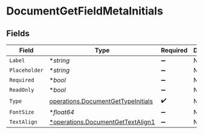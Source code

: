 # DocumentGetFieldMetaInitials


## Fields

| Field                                                                                    | Type                                                                                     | Required                                                                                 | Description                                                                              |
| ---------------------------------------------------------------------------------------- | ---------------------------------------------------------------------------------------- | ---------------------------------------------------------------------------------------- | ---------------------------------------------------------------------------------------- |
| `Label`                                                                                  | **string*                                                                                | :heavy_minus_sign:                                                                       | N/A                                                                                      |
| `Placeholder`                                                                            | **string*                                                                                | :heavy_minus_sign:                                                                       | N/A                                                                                      |
| `Required`                                                                               | **bool*                                                                                  | :heavy_minus_sign:                                                                       | N/A                                                                                      |
| `ReadOnly`                                                                               | **bool*                                                                                  | :heavy_minus_sign:                                                                       | N/A                                                                                      |
| `Type`                                                                                   | [operations.DocumentGetTypeInitials](../../models/operations/documentgettypeinitials.md) | :heavy_check_mark:                                                                       | N/A                                                                                      |
| `FontSize`                                                                               | **float64*                                                                               | :heavy_minus_sign:                                                                       | N/A                                                                                      |
| `TextAlign`                                                                              | [*operations.DocumentGetTextAlign1](../../models/operations/documentgettextalign1.md)    | :heavy_minus_sign:                                                                       | N/A                                                                                      |
